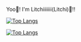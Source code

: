 Yoo🙂! I'm Litchiiiiiii(Litchi)🎇!!

[![Top Langs](https://github-readme-stats.vercel.app/api/top-langs/?username=Litchiiiiii)](https://github.com/anuraghazra/github-readme-stats)

[![Top Langs](https://github-readme-stats.vercel.app/api/top-langs/?username=Litchiiiiii&layout=compact)](https://github.com/anuraghazra/github-readme-stats)
